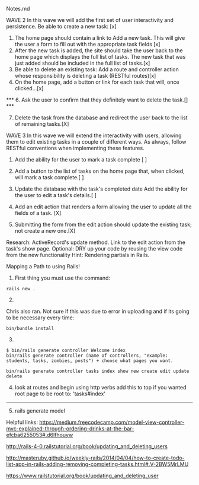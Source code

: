 Notes.md

WAVE 2
In this wave we will add the first set of user interactivity and persistence.
Be able to create a new task: [x]
1. The home page should contain a link to Add a new task. This will give the user a form to fill out with the appropriate task fields [x]
2. After the new task is added, the site should take the user back to the home page which displays the full list of tasks. The new task that was just added should be included in the full list of tasks.[x]
4. Be able to delete an existing task:
Add a route and controller action whose responsibility is deleting a task (RESTful routes)[x]
5. On the home page, add a button or link for each task that will, once clicked...[x]

*** 6. Ask the user to confirm that they definitely want to delete the task.[] ***

7. Delete the task from the database and redirect the user back to the list of remaining tasks.[X]



WAVE 3
In this wave we will extend the interactivity with users, allowing them to edit existing tasks in a couple of different ways. As always, follow RESTful conventions when implementing these features.

1. Add the ability for the user to mark a task complete [ ]

2. Add a button to the list of tasks on the home page that, when clicked, will mark a task complete.[ ]

3. Update the database with the task's completed date
Add the ability for the user to edit a task's details.[ ]

4. Add an edit action that renders a form allowing the user to update all the fields of a task. [X]

5. Submitting the form from the edit action should update the existing task; not create a new one.[X]

Research: ActiveRecord's update method.
Link to the edit action from the task's show page.
Optional: DRY up your code by reusing the view code from the new functionality
Hint: Rendering partials in Rails.


Mapping a Path to using Rails!

1. First thing you must use the command:

```
rails new .
```

2.
Chris also ran. Not sure if this was due to error in uploading and if its going to be necessary every time:

```
bin/bundle install
```

3.
```
$ bin/rails generate controller Welcome index
bin/rails generate controller (name of controllers, "example: students, tasks, zombies, posts") + choose what pages you want.
```

```
bin/rails generate controller tasks index show new create edit update delete
```

4. look at routes and begin using http verbs
add this to top if you wanted root page to be
  root to: 'tasks#index'


---

5. rails generate model





Helpful links:
https://medium.freecodecamp.com/model-view-controller-mvc-explained-through-ordering-drinks-at-the-bar-efcba6255053#.d6lfhouyw

http://rails-4-0.railstutorial.org/book/updating_and_deleting_users

http://masteruby.github.io/weekly-rails/2014/04/04/how-to-create-todo-list-app-in-rails-adding-removing-completing-tasks.html#.V-2BW5MrLMU


https://www.railstutorial.org/book/updating_and_deleting_user
